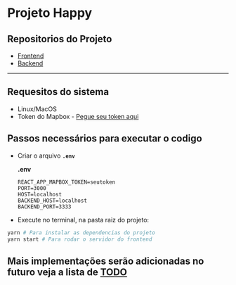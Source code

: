# Projeto Happy

## Repositorios do Projeto

- [Frontend](https://github.com/gustavo8000br/happy/tree/dev)
- [Backend](https://github.com/gustavo8000br/backend-happy/tree/dev)

___

## Requesitos do sistema

- Linux/MacOS
- Token do Mapbox - [Pegue seu token aqui](https://account.mapbox.com/)

## Passos necessários para executar o codigo

- Criar o arquivo **``.env``**

  **.env**

    ```.env
    REACT_APP_MAPBOX_TOKEN=seutoken
    PORT=3000
    HOST=localhost
    BACKEND_HOST=localhost
    BACKEND_PORT=3333
    ```

- Execute no terminal, na pasta raiz do projeto:

```bash
yarn # Para instalar as dependencias do projeto
yarn start # Para rodar o servidor do frontend
```

## Mais implementações serão adicionadas no futuro veja a lista de [TODO](TODO.md)
